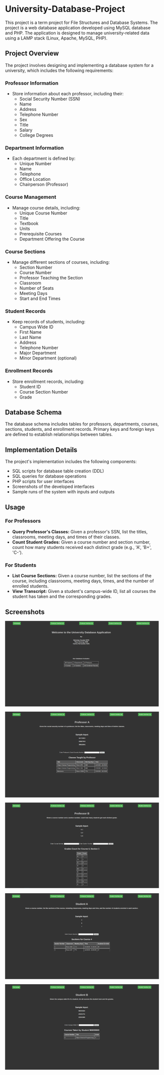 # University-Database-Project

This project is a term project for File Structures and Database Systems. The project is a web database application developed using MySQL database and PHP. The application is designed to manage university-related data using a LAMP stack (Linux, Apache, MySQL, PHP).

## Project Overview

The project involves designing and implementing a database system for a university, which includes the following requirements:

### Professor Information

- Store information about each professor, including their:
  - Social Security Number (SSN)
  - Name
  - Address
  - Telephone Number
  - Sex
  - Title
  - Salary
  - College Degrees

### Department Information

- Each department is defined by:
  - Unique Number
  - Name
  - Telephone
  - Office Location
  - Chairperson (Professor)

### Course Management

- Manage course details, including:
  - Unique Course Number
  - Title
  - Textbook
  - Units
  - Prerequisite Courses
  - Department Offering the Course

### Course Sections

- Manage different sections of courses, including:
  - Section Number
  - Course Number
  - Professor Teaching the Section
  - Classroom
  - Number of Seats
  - Meeting Days
  - Start and End Times

### Student Records

- Keep records of students, including:
  - Campus Wide ID
  - First Name
  - Last Name
  - Address
  - Telephone Number
  - Major Department
  - Minor Department (optional)

### Enrollment Records

- Store enrollment records, including:
  - Student ID
  - Course Section Number
  - Grade

## Database Schema

The database schema includes tables for professors, departments, courses, sections, students, and enrollment records. Primary keys and foreign keys are defined to establish relationships between tables.

## Implementation Details

The project's implementation includes the following components:

- SQL scripts for database table creation (DDL)
- SQL queries for database operations
- PHP scripts for user interfaces
- Screenshots of the developed interfaces
- Sample runs of the system with inputs and outputs

## Usage

### For Professors

- **Query Professor's Classes:** Given a professor's SSN, list the titles, classrooms, meeting days, and times of their classes.
- **Count Student Grades:** Given a course number and section number, count how many students received each distinct grade (e.g., 'A', 'B+', 'C-').

### For Students

- **List Course Sections:** Given a course number, list the sections of the course, including classrooms, meeting days, times, and the number of enrolled students.
- **View Transcript:** Given a student's campus-wide ID, list all courses the student has taken and the corresponding grades.

## Screenshots

![Screenshot 1](screenshots/homepage.png)

![Screenshot 2](screenshots/profAsamplerun.png)

![Screenshot 3](screenshots/profBsamplerun.png)

![Screenshot 4](screenshots/studentAsamplerun.png)

![Screenshot 5](screenshots/studentBsamplerun.png)



